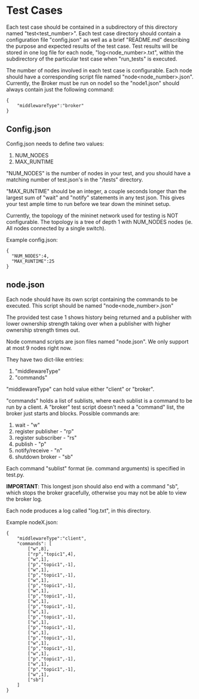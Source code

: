 # Test Cases
Each test case should be contained in a subdirectory of this directory named "test<test_number>".
Each test case directory should contain a configuration file "config.json" as well as a brief "README.md" describing the purpose and expected results of the test case.
Test results will be stored in one log file for each node, "log<node_number>.txt", within the subdirectory of the particular test case when "run_tests" is executed.

The number of nodes involved in each test case is configurable.
Each node should have a corresponding script file named "node<node_number>.json".
Currently, the Broker must be run on node1 so the "node1.json" should always contain just the following command:

    { 
        "middlewareType":"broker"
    }

## Config.json

Config.json needs to define two values:
1) NUM_NODES
2) MAX_RUNTIME

"NUM_NODES" is the number of nodes in your test, and you should have a matching number of test<node number>.json's in the "/tests" directory.

"MAX_RUNTIME" should be an integer, a couple seconds longer than the largest sum of "wait" and "notify" statements in any test json. This gives your test ample time to run before we tear down the mininet setup.

Currently, the topology of the mininet network used for testing is NOT configurable.
The topology is a tree of depth 1 with NUM_NODES nodes (ie. All nodes connected by a single switch).

Example config.json:

    {
      "NUM_NODES":4,
      "MAX_RUNTIME":25
    }


## node.json

Each node should have its own script containing the commands to be executed. 
This script should be named "node<node_number>.json" 

The provided test case 1 shows history being returned and a publisher with lower ownership strength taking over when a publisher with higher ownership strength times out.

Node command scripts are json files named "node<node number>.json". 
We only support at most 9 nodes right now. 

They have two dict-like entries:
 1) "middlewareType"
 2) "commands"
  
"middlewareType" can hold value either "client" or "broker". 

"commands" holds a list of sublists, where each sublist is a command to be run by a client. 
A "broker" test script doesn't need a "command" list, the broker just starts and blocks. Possible commands are:
1) wait - "w"
2) register publisher - "rp"
3) register subscriber - "rs"
4) publish - "p"
5) notify/receive - "n"
6) shutdown broker - "sb"

Each command "sublist" format (ie. command arguments) is specified in test.py.

**IMPORTANT**: This longest json should also end with a command "sb", which stops the broker gracefully, otherwise you may not be able to view the broker log.

Each node produces a log called "log<node number>.txt", in this directory.

Example nodeX.json:

    {
        "middlewareType":"client",
        "commands": [
            ["w",8],
            ["rp","topic1",4],
            ["w",1],
            ["p","topic1",-1],
            ["w",1],
            ["p","topic1",-1],
            ["w",1],
            ["p","topic1",-1],
            ["w",1],
            ["p","topic1",-1],
            ["w",1],
            ["p","topic1",-1],
            ["w",1],
            ["p","topic1",-1],
            ["w",1],
            ["p","topic1",-1],
            ["w",1],
            ["p","topic1",-1],
            ["w",1],
            ["p","topic1",-1],
            ["w",1],
            ["p","topic1",-1],
            ["w",1],
            ["p","topic1",-1],
            ["w",1],
            ["sb"]
        ]
    }

